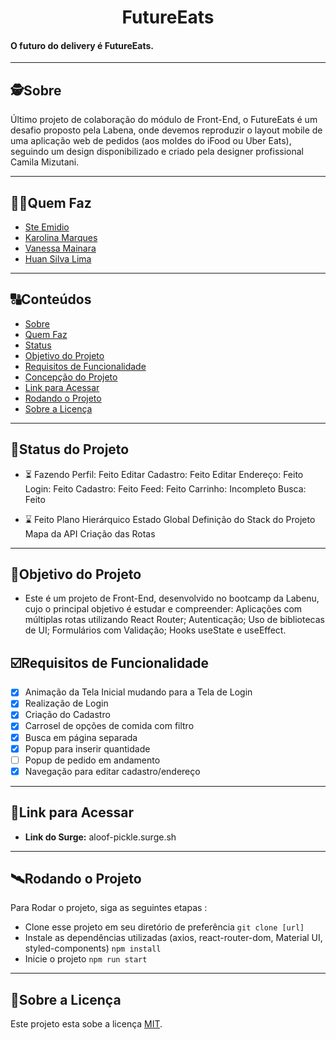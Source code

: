 

<h1 align="center">
     FutureEats
</h1>

<h4 align="left">
    O futuro do delivery é FutureEats.
</h4>

---

##  🕵Sobre

Último projeto de colaboração do módulo de Front-End, o FutureEats é um desafio proposto pela Labena, onde devemos reproduzir o layout mobile de uma aplicação web de pedidos (aos moldes do iFood ou Uber Eats), seguindo um design disponibilizado e criado pela designer profissional Camila Mizutani.

---

##  👩🏾Quem Faz 

- [Ste Emidio](https://www.github.com/sterx17)
- [Karolina Marques](https://github.com/karolinamarques)
- [Vanessa Mainara](https://github.com/VanessaMainara)
- [Huan Silva Lima](https://github.com/huanslima)

---
##  🔠Conteúdos

<!--ts-->
   * [Sobre](#sobre)
   * [Quem Faz](#-quem-faz)
   * [Status](#status)
   * [Objetivo do Projeto](#objetivo-do-projeto)
   * [Requisitos de Funcionalidade](#requisitos-de-funcionalidade)
   * [Concepção do Projeto](#concepcao-do-projeto)
   * [Link para Acessar](#link-para-acessar)
   * [Rodando o Projeto](#rodando-o-projeto)
   * [Sobre a Licença](#sobre-a-licença)
<!--te-->


---
##  🧭Status do Projeto

 - ⏳ Fazendo
 Perfil: Feito
 Editar Cadastro: Feito
 Editar Endereço: Feito
 Login: Feito
 Cadastro: Feito
 Feed: Feito
 Carrinho: Incompleto
 Busca: Feito
 
 - ⌛ Feito
 Plano Hierárquico
 Estado Global
 Definição do Stack do Projeto
 Mapa da API
 Criação das Rotas

---

##  🎯Objetivo do Projeto

- Este é um projeto de Front-End, desenvolvido no bootcamp da Labenu, cujo o principal objetivo é estudar e compreender:  Aplicações com múltiplas rotas utilizando React Router; Autenticação; Uso de bibliotecas de UI; Formulários com Validação; Hooks useState e useEffect.


## ☑️Requisitos de Funcionalidade

- [x] Animação da Tela Inicial mudando para a Tela de Login
- [x] Realização de Login
- [x] Criação do Cadastro
- [x] Carrosel de opções de comida com filtro
- [x] Busca em página separada
- [x] Popup para inserir quantidade
- [ ] Popup de pedido em andamento
- [x] Navegação para editar cadastro/endereço

---

## 🔗Link para Acessar

- **Link do Surge:** aloof-pickle.surge.sh

---


## 🛰Rodando o Projeto

Para Rodar o projeto, siga as seguintes etapas :

- Clone esse projeto em seu diretório de preferência
``
git clone [url]
``
- Instale as dependências utilizadas (axios, react-router-dom, Material UI, styled-components)
``
npm install
``
- Inicie o projeto
``
npm run start
``


---

## 📝Sobre a Licença

Este projeto esta sobe a licença [MIT](./LICENSE).
